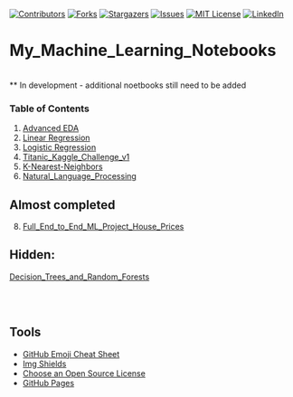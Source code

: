 [![Contributors][contributors-shield]][contributors-url]
[![Forks][forks-shield]][forks-url]
[![Stargazers][stars-shield]][stars-url]
[![Issues][issues-shield]][issues-url]
[![MIT License][license-shield]][license-url]
[![LinkedIn][linkedin-shield]][linkedin-url]



# My_Machine_Learning_Notebooks
<br />
** In development - additional noetbooks still need to be added


### Table of Contents 

1. [Advanced EDA](https://github.com/kevinprinsloo/My_Machine_Learning_Notebooks/tree/master/Advanced%20_EDA)
2. [Linear Regression](https://github.com/kevinprinsloo/My_Machine_Learning_Notebooks/tree/master/Linear_Regression)
3. [Logistic Regression](https://github.com/kevinprinsloo/My_Machine_Learning_Notebooks/tree/master/Logistic_Regression)
4. [Titanic_Kaggle_Challenge_v1](https://github.com/kevinprinsloo/My_Machine_Learning_Notebooks/tree/master/Titanic_Kaggle_Challenge_v1)
5. [K-Nearest-Neighbors](https://github.com/kevinprinsloo/My_Machine_Learning_Notebooks/tree/master/K-Nearest-Neighbors)
6. [Natural_Language_Processing](https://github.com/kevinprinsloo/My_Machine_Learning_Notebooks/tree/master/Natural_Language_Processing)


## Almost completed
8. [Full_End_to_End_ML_Project_House_Prices](https://github.com/kevinprinsloo/My_Machine_Learning_Notebooks/tree/master/Full_End_to_End_ML_Project_House_Prices)

## Hidden:
[Decision_Trees_and_Random_Forests](https://github.com/kevinprinsloo/My_Machine_Learning_Notebooks/tree/master/Decision_Trees_and_Random_Forests)

<br />
<br />

## Tools
* [GitHub Emoji Cheat Sheet](https://www.webpagefx.com/tools/emoji-cheat-sheet)
* [Img Shields](https://shields.io)
* [Choose an Open Source License](https://choosealicense.com)
* [GitHub Pages](https://pages.github.com)



<!-- MARKDOWN LINKS & IMAGES -->
<!-- https://www.markdownguide.org/basic-syntax/#reference-style-links -->
[contributors-shield]: https://img.shields.io/github/forks/kevinprinsloo/My_Machine_Learning_Notebooks.svg?style=for-the-badge
[contributors-url]: https://github.com/kevinprinsloo/My_Machine_Learning_Notebooks/graphs/contributors
[forks-shield]: https://img.shields.io/github/forks/kevinprinsloo/My_Machine_Learning_Notebooks.svg?style=for-the-badge
[forks-url]: https://github.com/kevinprinsloo/My_Machine_Learning_Notebooks/network/members
[stars-shield]: https://img.shields.io/github/stars/kevinprinsloo/My_Machine_Learning_Notebooks.svg?style=for-the-badge
[stars-url]: https://github.com/kevinprinsloo/My_Machine_Learning_Notebooks/stargazers
[issues-shield]: https://img.shields.io/github/issues/kevinprinsloo/My_Machine_Learning_Notebooks.svg?style=for-the-badge
[issues-url]: https://github.com/kevinprinsloo/My_Machine_Learning_Notebooks/issues
[license-shield]: https://img.shields.io/github/license/CognitiveNeuroLab/Index_overview_CNL.svg?style=for-the-badge
[license-url]: https://github.com/CognitiveNeuroLab/Index_overview_CNL/blob/master/LICENSE.txt
[linkedin-shield]: https://img.shields.io/badge/-LinkedIn-black.svg?style=for-the-badge&logo=linkedin&colorB=555
[linkedin-url]: https://www.linkedin.com/in/kevin-prinsloo-phd-ba251823/
[product-screenshot]: images/screenshot.png
